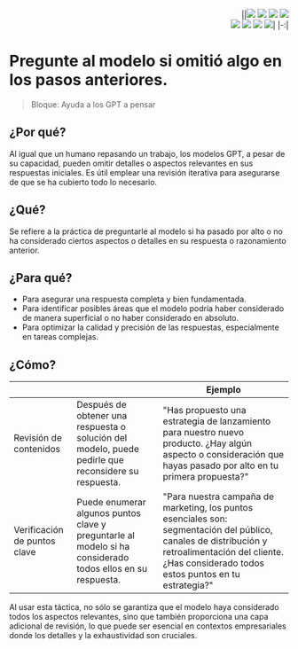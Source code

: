 <div align=right>

||[![](https://img.shields.io/badge/-Inicio-FFF?style=flat&logo=Emlakjet&logoColor=black)](/README.md) [![](https://img.shields.io/badge/-Introducción-FFF?style=flat&logo=abbrobotstudio&logoColor=black)](/documentos/intro.md) [![](https://img.shields.io/badge/-Modelos_de_lenguaje-FFF?style=flat&logo=LiveChat&logoColor=black)](/documentos/LLMs.md) [![](https://img.shields.io/badge/-Panorámica-FFF?style=flat&logo=openstreetmap&logoColor=black)](/documentos/panoramica.md)<br>  [![](https://img.shields.io/badge/-Prompts-FFF?style=flat&logo=Proton&logoColor=black)](/documentos/prompts/README.md) [![](https://img.shields.io/badge/-Ing,_de_prompts-FFF?style=flat&logo=googleearthengine&logoColor=black)](/documentos/ingenieriaDePrompts/README.md) [![](https://img.shields.io/badge/-Patrones-FFF?style=flat&logo=textpattern&logoColor=black)](/documentos/ingenieriaDePrompts/patrones/README.md) [![](https://img.shields.io/badge/-Casos_de_uso-FFF?style=flat&logo=gitbook&logoColor=black)](/documentos/casosDeUso/README.md)|
|-:|

</div>

# Pregunte al modelo si omitió algo en los pasos anteriores.

> Bloque: Ayuda a los GPT a pensar

## ¿Por qué?

Al igual que un humano repasando un trabajo, los modelos GPT, a pesar de su capacidad, pueden omitir detalles o aspectos relevantes en sus respuestas iniciales. Es útil emplear una revisión iterativa para asegurarse de que se ha cubierto todo lo necesario.

## ¿Qué?

Se refiere a la práctica de preguntarle al modelo si ha pasado por alto o no ha considerado ciertos aspectos o detalles en su respuesta o razonamiento anterior.

## ¿Para qué?

- Para asegurar una respuesta completa y bien fundamentada.
- Para identificar posibles áreas que el modelo podría haber considerado de manera superficial o no haber considerado en absoluto.
- Para optimizar la calidad y precisión de las respuestas, especialmente en tareas complejas.

## ¿Cómo?

|||Ejemplo|
|-|-|-|
Revisión de contenidos|Después de obtener una respuesta o solución del modelo, puede pedirle que reconsidere su respuesta.|"Has propuesto una estrategia de lanzamiento para nuestro nuevo producto. ¿Hay algún aspecto o consideración que hayas pasado por alto en tu primera propuesta?"
Verificación de puntos clave|Puede enumerar algunos puntos clave y preguntarle al modelo si ha considerado todos ellos en su respuesta.|"Para nuestra campaña de marketing, los puntos esenciales son: segmentación del público, canales de distribución y retroalimentación del cliente. ¿Has considerado todos estos puntos en tu estrategia?"

Al usar esta táctica, no sólo se garantiza que el modelo haya considerado todos los aspectos relevantes, sino que también proporciona una capa adicional de revisión, lo que puede ser esencial en contextos empresariales donde los detalles y la exhaustividad son cruciales.
